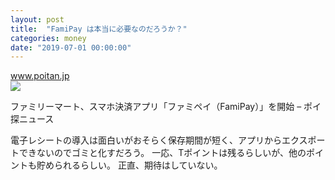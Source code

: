 ```yaml
---
layout: post
title:  "FamiPay は本当に必要なのだろうか？"
categories: money
date: "2019-07-01 00:00:00"
---
```



<div class="card">
   <a href="https://www.poitan.jp/archives/47762"></a>
   <div class="card__header">
     <a href="https://www.poitan.jp/archives/47762">www.poitan.jp</a>
   </div>
   <div class="card__image">
     <img src="https://www.poitan.jp/wp-content/uploads/2014/05/familymart.jpg">
   </div>
   <div class="card__title">
     <p>ファミリーマート、スマホ決済アプリ「ファミペイ（FamiPay）」を開始 – ポイ探ニュース</p>
   </div>
   <div class="card__description">
     <p></p>
   </div>
 </div>


電子レシートの導入は面白いがおそらく保存期間が短く、アプリからエクスポートできないのでゴミと化すだろう。
一応、Tポイントは残るらしいが、他のポイントも貯められるらしい。
正直、期待はしていない。
